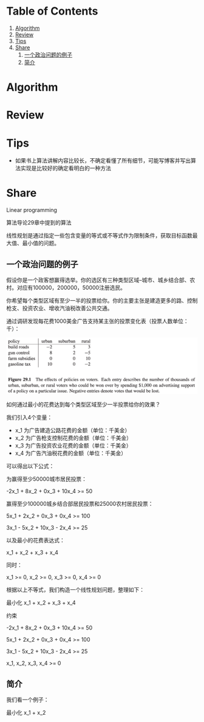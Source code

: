 
# Table of Contents

1.  [Algorithm](#org4a0351e)
2.  [Review](#orgfbd7229)
3.  [Tips](#org4a9ab06)
4.  [Share](#orgfdb6981)
    1.  [一个政治问题的例子](#orga72f7a2)
    2.  [简介](#orgd1257e9)


<a id="org4a0351e"></a>

# Algorithm


<a id="orgfbd7229"></a>

# Review


<a id="org4a9ab06"></a>

# Tips

-   如果书上算法讲解内容比较长，不确定看懂了所有细节，可能写博客并写出算法实现是比较好的确定看明白的一种方法


<a id="orgfdb6981"></a>

# Share

Linear programming

算法导论29章中提到的算法

线性规划是通过指定一些包含变量的等式或不等式作为限制条件，获取目标函数最大值、最小值的问题。


<a id="orga72f7a2"></a>

## 一个政治问题的例子

假设你是一个政客想赢得选举。你的选区有三种类型区域&#x2013;城市、城乡结合部、农村。对应有100000，200000，50000注册选民。

你希望每个类型区域有至少一半的投票给你。你的主要主张是建造更多的路、控制枪支、投资农业、增收汽油税改善公共交通。

通过调研发现每花费1000美金广告支持某主张的投票变化表（投票人数单位：千）：

![img](../img/effect_of_policies_on_voters.png)

如何通过最小的花费达到每个类型区域至少一半投票给你的效果？

我们引入4个变量：

-   x_1 为广告建造公路花费的金额（单位：千美金）
-   x_2 为广告枪支控制花费的金额（单位：千美金）
-   x_3 为广告投资农业花费的金额（单位：千美金）
-   x_4 为广告汽油税花费的金额（单位：千美金）

可以得出以下公式：

为赢得至少50000城市居民投票：

-2x_1 + 8x_2 + 0x_3 + 10x_4 >= 50

赢得至少100000城乡结合部居民投票和25000农村居民投票：

5x_1 + 2x_2 + 0x_3 + 0x_4 >= 100

3x_1 - 5x_2 + 10x_3 - 2x_4 >= 25

以及最小的花费表达式：

x_1 + x_2 + x_3 + x_4

同时：

x_1 >= 0, x_2 >= 0, x_3 >= 0, x_4 >= 0

根据以上不等式，我们构造一个线性规划问题，整理如下：

最小化    x_1 + x_2 + x_3 + x_4

约束

-2x_1 + 8x_2 + 0x_3 + 10x_4 >= 50

5x_1 + 2x_2 + 0x_3 + 0x_4 >= 100

3x_1 - 5x_2 + 10x_3 - 2x_4 >= 25

x_1, x_2, x_3, x_4 >= 0


<a id="orgd1257e9"></a>

## 简介

我们看一个例子：

最小化    x_1 + x_2

